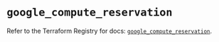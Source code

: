 # `google_compute_reservation`

Refer to the Terraform Registry for docs: [`google_compute_reservation`](https://registry.terraform.io/providers/hashicorp/google-beta/6.35.0/docs/resources/google_compute_reservation).
